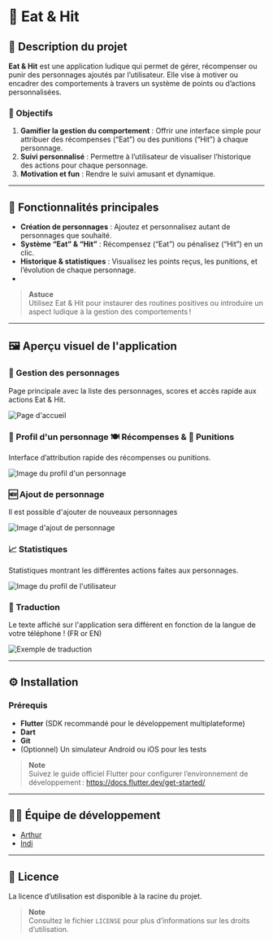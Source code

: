 # 🍔 Eat & Hit

## 📌 Description du projet

**Eat & Hit** est une application ludique qui permet de gérer, récompenser ou punir des personnages ajoutés par l’utilisateur. Elle vise à motiver ou encadrer des comportements à travers un système de points ou d’actions personnalisées.

### 🎯 Objectifs

1. **Gamifier la gestion du comportement** : Offrir une interface simple pour attribuer des récompenses (“Eat”) ou des punitions (“Hit”) à chaque personnage.
2. **Suivi personnalisé** : Permettre à l’utilisateur de visualiser l’historique des actions pour chaque personnage.
3. **Motivation et fun** : Rendre le suivi amusant et dynamique.

---

## 🚀 Fonctionnalités principales

* **Création de personnages** : Ajoutez et personnalisez autant de personnages que souhaité.
* **Système “Eat” & “Hit”** : Récompensez (“Eat”) ou pénalisez (“Hit”) en un clic.
* **Historique & statistiques** : Visualisez les points reçus, les punitions, et l’évolution de chaque personnage.
* 
> **Astuce**  
> Utilisez Eat & Hit pour instaurer des routines positives ou introduire un aspect ludique à la gestion des comportements !

---

## 🖼️ Aperçu visuel de l'application

### 👤 Gestion des personnages

Page principale avec la liste des personnages, scores et accès rapide aux actions Eat & Hit.  

![Page d'accueil](/images/pageaccueil.png)

### 👤 Profil d'un personnage 🍽️ Récompenses & 🥊 Punitions

Interface d’attribution rapide des récompenses ou punitions.  

![Image du profil d'un personnage](/images/profil_person.png)

### 🆕 Ajout de personnage

Il est possible d'ajouter de nouveaux personnages

![Image d'ajout de personnage](/images/addperson.png)


### 📈 Statistiques

Statistiques montrant les différentes actions faites aux personnages.  

![Image du profil de l'utilisateur](/images/profil_user.png)

### 📖 Traduction

Le texte affiché sur l'application sera différent en fonction de la langue de votre téléphone ! (FR or EN)

![Exemple de traduction](/images/profiltrad.png)

---

## ⚙️ Installation

### Prérequis

* **Flutter** (SDK recommandé pour le développement multiplateforme)
* **Dart**
* **Git**
* (Optionnel) Un simulateur Android ou iOS pour les tests

> **Note**  
> Suivez le guide officiel Flutter pour configurer l’environnement de développement : https://docs.flutter.dev/get-started/

---

## 👨‍💻 Équipe de développement

- [Arthur](https://github.com/Arcols)
- [Indi](https://github.com/indi-blateau)

---

## 📄 Licence

La licence d’utilisation est disponible à la racine du projet.

> **Note**  
> Consultez le fichier `LICENSE` pour plus d’informations sur les droits d’utilisation.
